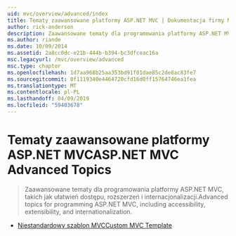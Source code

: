 ```yaml
---
uid: mvc/overview/advanced/index
title: Tematy zaawansowane platformy ASP.NET MVC | Dokumentacja firmy Microsoft
author: rick-anderson
description: Zaawansowane tematy dla programowania platformy ASP.NET MVC, takich jak ułatwień dostępu, rozszerzeń i internacjonalizacji.
ms.author: riande
ms.date: 10/09/2014
ms.assetid: 2a8cc0dc-e21b-444b-b394-bc3dfceac16a
msc.legacyurl: /mvc/overview/advanced
msc.type: chapter
ms.openlocfilehash: 1d7aa968b25aa353bd91f01dae85c2de8ac83fe7
ms.sourcegitcommit: 0f1119340e4464720cfd16d0ff15764746ea1fea
ms.translationtype: MT
ms.contentlocale: pl-PL
ms.lasthandoff: 04/09/2019
ms.locfileid: "59403678"
---
```

# <a name="aspnet-mvc-advanced-topics"></a><span data-ttu-id="0c04f-103">Tematy zaawansowane platformy ASP.NET MVC</span><span class="sxs-lookup"><span data-stu-id="0c04f-103">ASP.NET MVC Advanced Topics</span></span>

> <span data-ttu-id="0c04f-104">Zaawansowane tematy dla programowania platformy ASP.NET MVC, takich jak ułatwień dostępu, rozszerzeń i internacjonalizacji.</span><span class="sxs-lookup"><span data-stu-id="0c04f-104">Advanced topics for programming ASP.NET MVC, including accessibility, extensibility, and internationalization.</span></span>


- [<span data-ttu-id="0c04f-105">Niestandardowy szablon MVC</span><span class="sxs-lookup"><span data-stu-id="0c04f-105">Custom MVC Template</span></span>](custom-mvc-templates.md)
